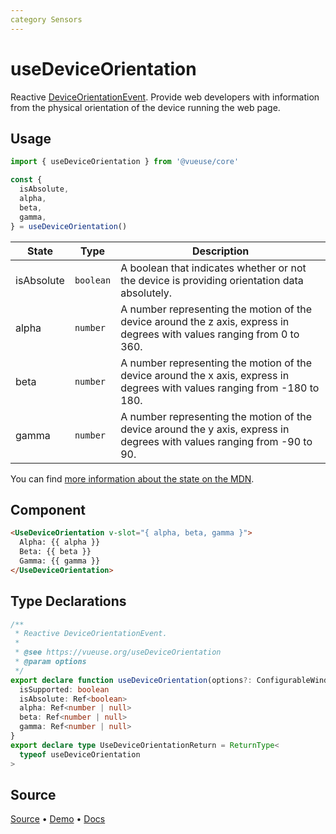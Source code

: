 ```yaml
---
category Sensors
---
```


# useDeviceOrientation

Reactive [DeviceOrientationEvent](https://developer.mozilla.org/en-US/docs/Web/API/DeviceOrientationEvent). Provide web developers with information from the physical orientation of the device running the web page.

## Usage

```js
import { useDeviceOrientation } from '@vueuse/core'

const {
  isAbsolute,
  alpha,
  beta,
  gamma,
} = useDeviceOrientation()
```

| State      | Type     | Description                                                                                                                |
| ---------- | -------- | -------------------------------------------------------------------------------------------------------------------------- |
| isAbsolute | `boolean` | A boolean that indicates whether or not the device is providing orientation data absolutely.                               |
| alpha      | `number` | A number representing the motion of the device around the z axis, express in degrees with values ranging from 0 to 360.    |
| beta       | `number` | A number representing the motion of the device around the x axis, express in degrees with values ranging from -180 to 180. |
| gamma      | `number` | A number representing the motion of the device around the y axis, express in degrees with values ranging from -90 to 90.   |

You can find [more information about the state on the MDN](https://developer.mozilla.org/en-US/docs/Web/API/DeviceOrientationEvent#Properties).

## Component

```html
<UseDeviceOrientation v-slot="{ alpha, beta, gamma }">
  Alpha: {{ alpha }}
  Beta: {{ beta }}
  Gamma: {{ gamma }}
</UseDeviceOrientation>
```

<LearnMoreComponents />


<!--FOOTER_STARTS-->
## Type Declarations

```typescript
/**
 * Reactive DeviceOrientationEvent.
 *
 * @see https://vueuse.org/useDeviceOrientation
 * @param options
 */
export declare function useDeviceOrientation(options?: ConfigurableWindow): {
  isSupported: boolean
  isAbsolute: Ref<boolean>
  alpha: Ref<number | null>
  beta: Ref<number | null>
  gamma: Ref<number | null>
}
export declare type UseDeviceOrientationReturn = ReturnType<
  typeof useDeviceOrientation
>
```

## Source

[Source](https://github.com/vueuse/vueuse/blob/main/packages/core/useDeviceOrientation/index.ts) • [Demo](https://github.com/vueuse/vueuse/blob/main/packages/core/useDeviceOrientation/demo.vue) • [Docs](https://github.com/vueuse/vueuse/blob/main/packages/core/useDeviceOrientation/index.md)


<!--FOOTER_ENDS-->
